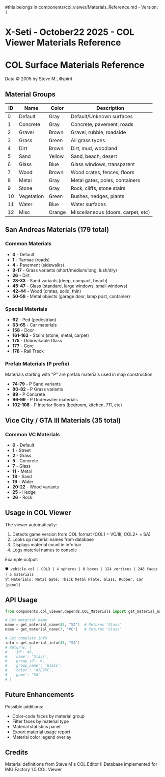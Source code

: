 #this belongs in components/col_viewer/Materials_Reference.md - Version: 1
# X-Seti - October22 2025 - COL Viewer Materials Reference

# COL Surface Materials Reference

Data © 2005 by Steve M., illspirit

## Material Groups

| ID | Name       | Color  | Description 
|----|------------|--------|------------------------------------------
| 0  | Default    | Gray   | Default/Unknown surfaces 
| 1  | Concrete   | Gray   | Concrete, pavement, roads 
| 2  | Gravel     | Brown  | Gravel, rubble, roadside 
| 3  | Grass      | Green  | All grass types 
| 4  | Dirt       | Brown  | Dirt, mud, woodland 
| 5  | Sand       | Yellow | Sand, beach, desert 
| 6  | Glass      | Blue   | Glass windows, transparent 
| 7  | Wood       | Brown  | Wood crates, fences, floors 
| 8  | Metal      | Gray   | Metal gates, poles, containers 
| 9  | Stone      | Gray   | Rock, cliffs, stone stairs 
| 10 | Vegetation | Green  | Bushes, hedges, plants 
| 11 | Water      | Blue   | Water surfaces 
| 12 | Misc       | Orange | Miscellaneous (doors, carpet, etc) 

## San Andreas Materials (179 total)

### Common Materials
- **0** - Default
- **1** - Tarmac (roads)
- **4** - Pavement (sidewalks)
- **9-17** - Grass variants (short/medium/long, lush/dry)
- **26** - Dirt
- **28-33** - Sand variants (deep, compact, beach)
- **45-47** - Glass (standard, large windows, small windows)
- **42-44** - Wood (crates, solid, thin)
- **50-59** - Metal objects (garage door, lamp post, container)

### Special Materials
- **62** - Ped (pedestrian)
- **63-65** - Car materials
- **158** - Door
- **161-163** - Stairs (stone, metal, carpet)
- **175** - Unbreakable Glass
- **177** - Gore
- **178** - Rail Track

### Prefab Materials (P prefix)
Materials starting with "P" are prefab materials used in map construction:
- **74-79** - P Sand variants
- **80-82** - P Grass variants
- **89** - P Concrete
- **96-99** - P Underwater materials
- **102-108** - P Interior floors (bedroom, kitchen, 711, etc)

## Vice City / GTA III Materials (35 total)

### Common VC Materials
- **0** - Default
- **1** - Street
- **2** - Grass
- **5** - Concrete
- **7** - Glass
- **11** - Metal
- **18** - Sand
- **19** - Water
- **20-22** - Wood variants
- **25** - Hedge
- **26** - Rock

## Usage in COL Viewer

The viewer automatically:
1. Detects game version from COL format (COL1 = VC/III, COL2+ = SA)
2. Looks up material names from database
3. Displays material count in info bar
4. Logs material names to console

Example output:
```
🛡️ vehicle.col | COL3 | 4 spheres | 8 boxes | 124 vertices | 248 faces | 6 materials
📦 Materials: Metal Gate, Thick Metal Plate, Glass, Rubber, Car (panel)
```

## API Usage

```python
from components.col_viewer.depends.COL_Materials import get_material_name, get_material_info

# Get material name
name = get_material_name(45, "SA")  # Returns "Glass"
name = get_material_name(7, "VC")   # Returns "Glass"

# Get complete info
info = get_material_info(45, "SA")
# Returns: {
#   'id': 45,
#   'name': 'Glass',
#   'group_id': 6,
#   'group_name': 'Glass',
#   'color': 'A7E9FC',
#   'game': 'SA'
# }
```

## Future Enhancements

Possible additions:
- Color-code faces by material group
- Filter faces by material type
- Material statistics panel
- Export material usage report
- Material color legend overlay

## Credits

Material definitions from Steve M's COL Editor II
Database implemented for IMG Factory 1.5 COL Viewer
